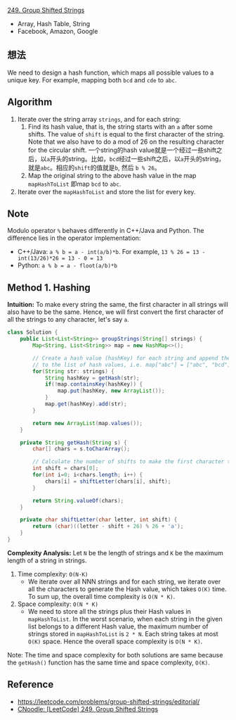 [249. Group Shifted Strings](https://leetcode.com/problems/group-shifted-strings/description/)

* Array, Hash Table, String
* Facebook, Amazon, Google


## 想法
We need to design a hash function, which maps all possible values to a unique key. For example, mapping both `bcd` and `cde` to `abc`.

## Algorithm
1. Iterate over the string array `strings`, and for each string:
    1. Find its hash value, that is, the string starts with an `a` after some shifts. The value of `shift` is equal to the first character of the string. Note that we also have to do a mod of 26 on the resulting character for the circular shift.
    一个string的hash value就是一个经过一些shift之后，以`a`开头的string。比如，`bcd`经过一些shift之后，以`a`开头的string，就是`abc`。相应的`shift`的值就是`b`, 然后 `b % 26`。
    2. Map the original string to the above hash value in the map `mapHashToList` 即map `bcd` to `abc`.
2. Iterate over the `mapHashToList` and store the list for every key.

## Note
Modulo operator `%` behaves differently in C++/Java and Python. The difference lies in the operator implementation:
* C++/Java: `a % b = a - int(a/b)*b`. For example, `13 % 26 = 13 - int(13/26)*26 = 13 - 0 = 13`
* Python: `a % b = a - floot(a/b)*b`

## Method 1. Hashing
**Intuition:**
To make every string the same, the first character in all strings will also have to be the same.
Hence, we will first convert the first character of all the strings to any character, let's say `a`.

```Java
class Solution {
    public List<List<String>> groupStrings(String[] strings) {
        Map<String, List<String>> map = new HashMap<>();

        // Create a hash value (hashKey) for each string and append the string
        // to the list of hash values, i.e. map["abc"] = ["abc", "bcd"]
        for(String str: strings) {
            String hashKey = getHash(str);
            if(!map.containsKey(hashKey)) {
                map.put(hashKey, new ArrayList());
            }
            map.get(hashKey).add(str);
        }

        return new ArrayList(map.values());
    }

    private String getHash(String s) {
        char[] chars = s.toCharArray();

        // Calculate the number of shifts to make the first character to be 'a'
        int shift = chars[0];
        for(int i=0; i<chars.length; i++) {
            chars[i] = shiftLetter(chars[i], shift);
        }

        return String.valueOf(chars);
    }

    private char shiftLetter(char letter, int shift) {
        return (char)((letter - shift + 26) % 26 + 'a');
    }
}
```
**Complexity Analysis:** Let `N` be the length of strings and `K` be the maximum length of a string in strings.
1. Time complexity: `O(N·K)`
    * We iterate over all NNN strings and for each string, we iterate over all the characters to generate the Hash value, which takes `O(K)` time. To sum up, the overall time complexity is `O(N * K)`.
2. Space complexity: `O(N * K)`
    * We need to store all the strings plus their Hash values in `mapHashToList`. In the worst scenario, when each string in the given list belongs to a different Hash value, the maximum number of strings stored in `mapHashToList` is `2 * N`. Each string takes at most `O(K)` space. Hence the overall space complexity is `O(N * K)`.

Note: The time and space complexity for both solutions are same because the `getHash()` function has the same time and space complexity, `O(K)`.


## Reference
* https://leetcode.com/problems/group-shifted-strings/editorial/
* [CNoodle: [LeetCode] 249. Group Shifted Strings](https://www.cnblogs.com/cnoodle/p/12830667.html)
